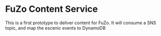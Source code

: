 # FuZo Content Service

This is a first prototype to deliver content for FuZo. It will consume a SNS topic, and map the escenic events to DynamoDB 